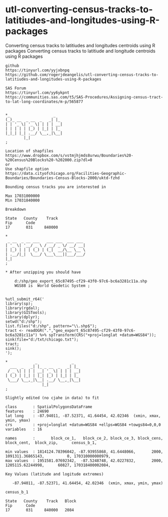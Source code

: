 # utl-converting-census-tracks-to-latitiudes-and-longitudes-using-R-packages
Converting census tracks to latitiudes and longitudes centroids using R packages
    Converting census tracks to latitiude and longitude centroids using R packages                                                   
                                                                                                                                     
    github                                                                                                                           
    https://tinyurl.com/yyjxbnpq                                                                                                     
    https://github.com/rogerjdeangelis/utl-converting-census-tracks-to-latitiudes-and-longitudes-using-R-packages                    
                                                                                                                                     
    SAS Forum                                                                                                                        
    https://tinyurl.com/yy6ykpnt                                                                                                     
    https://communities.sas.com/t5/SAS-Procedures/Assigning-census-tract-to-lat-long-coordinates/m-p/565877                          
                                                                                                                                     
                                                                                                                                     
    *_                   _                                                                                                           
    (_)_ __  _ __  _   _| |_                                                                                                         
    | | '_ \| '_ \| | | | __|                                                                                                        
    | | | | | |_) | |_| | |_                                                                                                         
    |_|_| |_| .__/ \__,_|\__|                                                                                                        
            |_|                                                                                                                      
    ;                                                                                                                                
                                                                                                                                     
    Location of shapfiles                                                                                                            
    https://www.dropbox.com/s/vstmjhjmds8urwu/Boundaries%20-%20Census%20Blocks%20-%202000.zip?dl=0                                   
    or                                                                                                                               
    Use shapfile option                                                                                                              
    https://data.cityofchicago.org/Facilities-Geographic-Boundaries/Boundaries-Census-Blocks-2000/uktd-fzhd                          
                                                                                                                                     
    Bounding census tracks you are interested in                                                                                     
                                                                                                                                     
    Max 17031000000                                                                                                                  
    Min 17031840000                                                                                                                  
                                                                                                                                     
    Breakdown                                                                                                                        
                                                                                                                                     
    State   County    Track                                                                                                          
    Fip      Code                                                                                                                    
    17       031     840000                                                                                                          
                                                                                                                                     
    *                                                                                                                                
     _ __  _ __ ___   ___ ___  ___ ___                                                                                               
    | '_ \| '__/ _ \ / __/ _ \/ __/ __|                                                                                              
    | |_) | | | (_) | (_|  __/\__ \__ \                                                                                              
    | .__/|_|  \___/ \___\___||___/___/                                                                                              
    |_|                                                                                                                              
    ;                                                                                                                                
                                                                                                                                     
    * After unzipping you should have                                                                                                
                                                                                                                                     
        d:/shp/geo_export_65c87495-cf29-43f0-97c6-bc6a3281c11a.shp                                                                   
        WGS88 is  World Geodetic System ;                                                                                            
                                                                                                                                     
                                                                                                                                     
    %utl_submit_r64('                                                                                                                
    library(sp);                                                                                                                     
    library(rgdal);                                                                                                                  
    library(GISTools);                                                                                                               
    library(dplyr);                                                                                                                  
    setwd("d:/shp");                                                                                                                 
    list.files("d:/shp", pattern="\\.shp$");                                                                                         
    tract <- readOGR(".","geo_export_65c87495-cf29-43f0-97c6-bc6a3281c11a") %>% spTransform(CRS("+proj=longlat +datum=WGS84"));      
    sink(file="d:/txt/chicago.txt");                                                                                                 
    tract;                                                                                                                           
    sink();                                                                                                                          
    ');                                                                                                                              
                                                                                                                                     
    *            _               _                                                                                                   
      ___  _   _| |_ _ __  _   _| |_                                                                                                 
     / _ \| | | | __| '_ \| | | | __|                                                                                                
    | (_) | |_| | |_| |_) | |_| | |_                                                                                                 
     \___/ \__,_|\__| .__/ \__,_|\__|                                                                                                
                    |_|                                                                                                              
    ;                                                                                                                                
                                                                                                                                     
    Slightly edited (no cjahe in data) to fit                                                                                        
                                                                                                                                     
    class       : SpatialPolygonsDataFrame                                                                                           
    features    : 24690                                                                                                              
    lat long    : -87.94011, -87.52371, 41.64454, 42.02346  (xmin, xmax, ymin, ymax)                                                 
    crs         : +proj=longlat +datum=WGS84 +ellps=WGS84 +towgs84=0,0,0                                                             
    variables   : 16                                                                                                                 
                                                                                                                                     
    names       :       block_ce_1,   block_ce_2, block_ce_3, block_cens,       block_cent,  block_zip,      census_b_1,             
                                                                                                                                     
    min values  : 1814124.78396042, -87.93955868, 41.6448066,       2000, 1091311.36865143,          0, 170310000000979,             
    max values  : 1951581.07692342,  -87.5248748, 42.0227832,       2000, 1205115.62244998,      60827, 170318400002084,             
                                                                                                                                     
    Key Values (latitude and logitude extremes)                                                                                      
                                                                                                                                     
       -87.94011, -87.52371, 41.64454, 42.02346  (xmin, xmax, ymin, ymax)                                                            
                                                                                                                                     
    census_b_1                                                                                                                       
                                                                                                                                     
    State   County    Track   Block                                                                                                  
    Fip      Code                                                                                                                    
    17       031     840000   2084                                                                                                   
                                                                                                                                     
